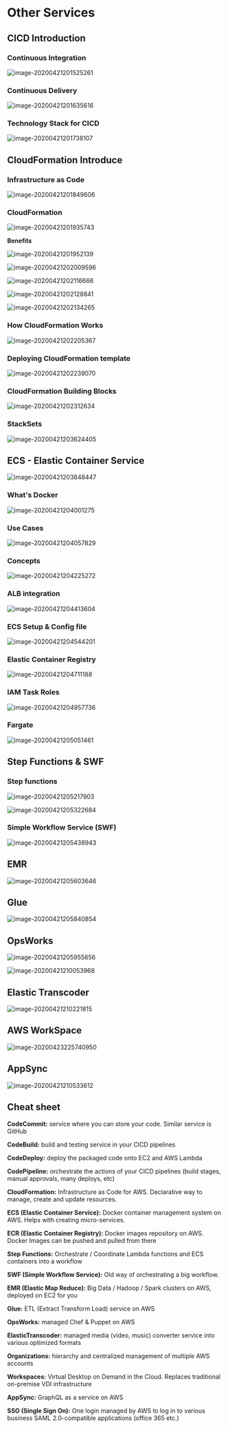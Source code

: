 # Other Services

## CICD Introduction

### Continuous Integration

![image-20200421201525261](screenshot/image-20200421201525261.png)

### Continuous Delivery

![image-20200421201635616](screenshot/image-20200421201635616.png)

### Technology Stack for CICD

![image-20200421201738107](screenshot/image-20200421201738107.png)

## CloudFormation Introduce

### Infrastructure as Code

![image-20200421201849606](screenshot/image-20200421201849606.png)

### CloudFormation

![image-20200421201935743](screenshot/image-20200421201935743.png)

**Benefits**

![image-20200421201952139](screenshot/image-20200421201952139.png)

![image-20200421202009596](screenshot/image-20200421202009596.png)

![image-20200421202116666](screenshot/image-20200421202116666.png)

![image-20200421202128841](screenshot/image-20200421202128841.png)

![image-20200421202134265](screenshot/image-20200421202134265.png)

### How CloudFormation Works

![image-20200421202205367](screenshot/image-20200421202205367.png)

### Deploying CloudFormation template

![image-20200421202239070](screenshot/image-20200421202239070.png)

### CloudFormation Building Blocks

![image-20200421202312634](screenshot/image-20200421202312634.png)

### StackSets

![image-20200421203624405](screenshot/image-20200421203624405.png)

## ECS - Elastic Container Service

![image-20200421203848447](screenshot/image-20200421203848447.png)

### What's Docker

![image-20200421204001275](screenshot/image-20200421204001275.png)

### Use Cases

![image-20200421204057829](screenshot/image-20200421204057829.png)

### Concepts

![image-20200421204225272](screenshot/image-20200421204225272.png)

### ALB integration

![image-20200421204413604](screenshot/image-20200421204413604.png)

### ECS Setup & Config file

![image-20200421204544201](screenshot/image-20200421204544201.png)

### Elastic Container Registry

![image-20200421204711188](screenshot/image-20200421204711188.png)

### IAM Task Roles

![image-20200421204957736](screenshot/image-20200421204957736.png)

### Fargate

![image-20200421205051461](screenshot/image-20200421205051461.png)

## Step Functions & SWF

### Step functions

![image-20200421205217903](screenshot/image-20200421205217903.png)

![image-20200421205322684](screenshot/image-20200421205322684.png)

### Simple Workflow Service (SWF)

![image-20200421205438943](screenshot/image-20200421205438943.png)

## EMR

![image-20200421205603646](screenshot/image-20200421205603646.png)

## Glue

![image-20200421205840854](screenshot/image-20200421205840854.png)

## OpsWorks

![image-20200421205955656](screenshot/image-20200421205955656.png)

![image-20200421210053968](screenshot/image-20200421210053968.png)

## Elastic Transcoder

![image-20200421210221815](screenshot/image-20200421210221815.png)

## AWS WorkSpace

![image-20200423225740950](screenshot/image-20200423225740950.png)

## AppSync

![image-20200421210533612](screenshot/image-20200421210533612.png)

## Cheat sheet

**CodeCommit:** service where you can store your code. Similar service is GitHub

**CodeBuild:** build and testing service in your CICD pipelines

**CodeDeploy:** deploy the packaged code onto EC2 and AWS Lambda

**CodePipeline:** orchestrate the actions of your CICD pipelines (build stages, manual approvals, many deploys, etc)

**CloudFormation:** Infrastructure as Code for AWS. Declarative way to manage, create and update resources.

**ECS (Elastic Container Service):** Docker container management system on AWS. Helps with creating micro-services.

**ECR (Elastic Container Registry):** Docker images repository on AWS. Docker Images can be pushed and pulled from there

**Step Functions:** Orchestrate / Coordinate Lambda functions and ECS containers into a workflow

**SWF (Simple Workflow Service):** Old way of orchestrating a big workflow.

**EMR (Elastic Map Reduce):** Big Data / Hadoop / Spark clusters on AWS, deployed on EC2 for you

**Glue:** ETL (Extract Transform Load) service on AWS

**OpsWorks:** managed Chef & Puppet on AWS

**ElasticTranscoder:** managed media (video, music) converter service into various optimized formats

**Organizations:** hierarchy and centralized management of multiple AWS accounts

**Workspaces:** Virtual Desktop on Demand in the Cloud. Replaces traditional on-premise VDI infrastructure

**AppSync:** GraphQL as a service on AWS

**SSO (Single Sign On):** One login managed by AWS to log in to various business SAML 2.0-compatible applications (office 365 etc.)